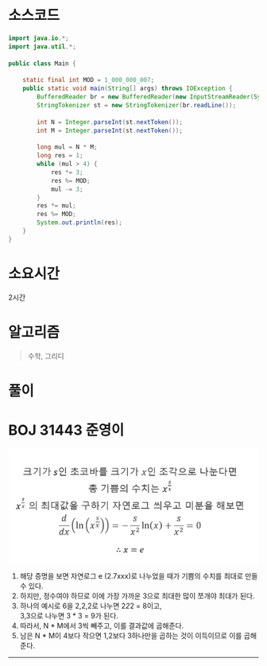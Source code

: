 # 소스코드

```Java
import java.io.*;
import java.util.*;

public class Main {

    static final int MOD = 1_000_000_007;
    public static void main(String[] args) throws IOException {
        BufferedReader br = new BufferedReader(new InputStreamReader(System.in));
        StringTokenizer st = new StringTokenizer(br.readLine());

        int N = Integer.parseInt(st.nextToken());
        int M = Integer.parseInt(st.nextToken());

        long mul = N * M;
        long res = 1;
        while (mul > 4) {
            res *= 3;
            res %= MOD;
            mul -= 3;
        }
        res *= mul;
        res %= MOD;
        System.out.println(res);
    }
}

```

# 소요시간

2시간

# 알고리즘

> 수학, 그리디

# 풀이

# BOJ 31443 준영이

![image](./BOJ_31443_준영이.png)

1. 해당 증명을 보면 자연로그 e (2.7xxx)로 나누었을 때가 기쁨의 수치를 최대로 만들 수 있다.
2. 하지만, 정수여야 하므로 이에 가장 가까운 3으로 최대한 많이 쪼개야 최대가 된다.
3. 하나의 예시로 6을 2,2,2로 나누면 2*2*2 = 8이고,          
   3,3으로 나누면 3 * 3 = 9가 된다.
4. 따라서, N * M에서 3씩 빼주고, 이를 결과값에 곱해준다.
5. 남은 N * M이 4보다 작으면 1,2보다 3하나만을 곱하는 것이 이득이므로 이를 곱해준다.

---
